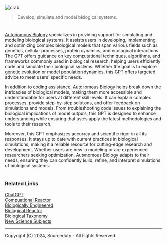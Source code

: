 ![crab](https://github.com/user-attachments/assets/a96bf907-1159-4509-9c30-db0eda937d44)

> Develop, simulate and model biological systems.

#

[Autonomous Biology](https://chatgpt.com/g/g-BIem2cOZ9-autonomous-biology) specializes in providing support for simulating and modeling biological systems. It assists users in developing, implementing, and optimizing complex biological models that span various fields such as genetics, cellular processes, protein dynamics, and ecological interactions. The GPT offers guidance on key computational techniques, algorithms, and frameworks commonly used in biological research, helping users efficiently code and simulate their biological systems. Whether the goal is to explore genetic evolution or model population dynamics, this GPT offers targeted advice to meet users' specific needs.

In addition to coding assistance, Autonomous Biology helps break down the intricacies of biological models, making them more accessible and understandable for users at different skill levels. It can explain complex processes, provide step-by-step solutions, and offer feedback on simulations and models. From troubleshooting code issues to explaining the biological implications of model outputs, this GPT is designed to enhance understanding while ensuring that users apply the latest methodologies and tools to their research.

Moreover, this GPT emphasizes accuracy and scientific rigor in all its responses. It stays up to date with current practices in biological simulations, making it a reliable resource for cutting-edge research and development. Whether users are new to modeling or are experienced researchers seeking optimization, Autonomous Biology adapts to their needs, ensuring they can confidently build, refine, and interpret simulations of biological systems.

#
### Related Links

[ChatGPT](https://github.com/sourceduty/ChatGPT)
<br>
[Compuational Reactor](https://github.com/sourceduty/Computational_Reactor)
<br>
[Biologically Engineered](https://github.com/sourceduty/Biologically_Engineered)
<br>
[Biological Reactor](https://github.com/sourceduty/Biological_Reactor)
<br>
[Biological Taxonomy](https://github.com/sourceduty/Biological_Taxonomy)
<br>
[New Science Subjects](https://github.com/sourceduty/New_Science_Subjects)

***
Copyright (C) 2024, Sourceduty - All Rights Reserved.
